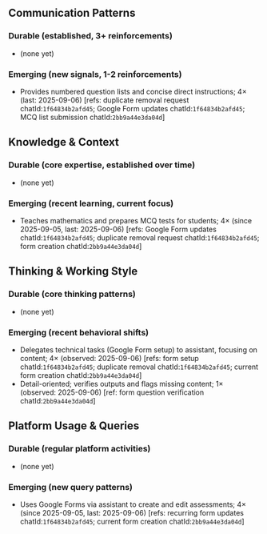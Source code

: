 ## Communication Patterns
### Durable (established, 3+ reinforcements)
- (none yet)

### Emerging (new signals, 1-2 reinforcements)
- Provides numbered question lists and concise direct instructions; 4× (last: 2025-09-06) [refs: duplicate removal request chatId:`1f64834b2afd45`; Google Form updates chatId:`1f64834b2afd45`; MCQ list submission chatId:`2bb9a44e3da04d`]

## Knowledge & Context
### Durable (core expertise, established over time)
- (none yet)

### Emerging (recent learning, current focus)
- Teaches mathematics and prepares MCQ tests for students; 4× (since 2025-09-05, last: 2025-09-06) [refs: Google Form updates chatId:`1f64834b2afd45`; duplicate removal request chatId:`1f64834b2afd45`; form creation chatId:`2bb9a44e3da04d`]

## Thinking & Working Style
### Durable (core thinking patterns)
- (none yet)

### Emerging (recent behavioral shifts)
- Delegates technical tasks (Google Form setup) to assistant, focusing on content; 4× (observed: 2025-09-06) [refs: form setup chatId:`1f64834b2afd45`; duplicate removal chatId:`1f64834b2afd45`; current form creation chatId:`2bb9a44e3da04d`]
- Detail-oriented; verifies outputs and flags missing content; 1× (observed: 2025-09-06) [ref: form question verification chatId:`2bb9a44e3da04d`]

## Platform Usage & Queries
### Durable (regular platform activities)
- (none yet)

### Emerging (new query patterns)
- Uses Google Forms via assistant to create and edit assessments; 4× (since 2025-09-05, last: 2025-09-06) [refs: recurring form updates chatId:`1f64834b2afd45`; current form creation chatId:`2bb9a44e3da04d`]